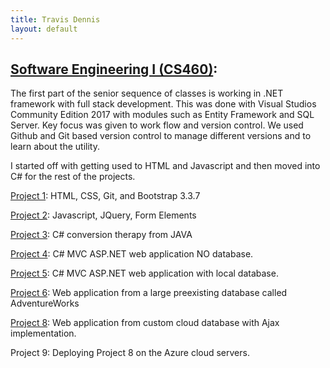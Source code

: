 ```yaml
---
title: Travis Dennis
layout: default
---
```


## [Software Engineering I (CS460)](SoftwareEngineering_I/): 

The first part of the senior sequence of classes is working in .NET framework with full stack development. This was done with Visual Studios Community Edition 2017 with modules such as Entity Framework and SQL Server. Key focus was given to work flow and version control. We used Github and Git based version control to manage different versions and to learn about the utility.

I started off with getting used to HTML and Javascript and then moved into C# for the rest of the projects. 

[Project 1](/HW1/): HTML, CSS, Git, and Bootstrap 3.3.7

[Project 2](/HW2/): Javascript, JQuery, Form Elements

[Project 3](/HW3/): C# conversion therapy from JAVA

[Project 4](/HW4/): C# MVC ASP.NET web application NO database.

[Project 5](/HW5/): C# MVC ASP.NET web application with local database.

[Project 6](/HW6/): Web application from a large preexisting database called AdventureWorks


[Project 8](/HW8/): Web application from custom cloud database with Ajax implementation.

Project 9: Deploying Project 8 on the Azure cloud servers.
